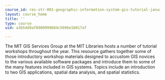```yaml
---
course_id: res-str-001-geographic-information-system-gis-tutorial-january-iap-2016
layout: course_home
title: ''
type: course
uid: a3b5dd9af8900999684c5696e1b017af

---
```

The MIT GIS Services Group at the MIT Libraries hosts a number of tutorial workshops throughout the year. This resource gathers together some of those introductory workshop materials designed to accustom GIS novices to the various available software packages and introduce them to some of the many features included in GIS systems. Topics include an introduction to two GIS applications, spatial data analysis, and spatial statistics.
